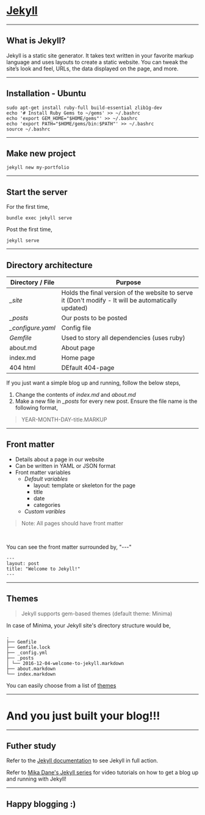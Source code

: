 # [Jekyll](https://jekyllrb.com/)

---
## What is Jekyll?

Jekyll is a static site generator. It takes text written in your favorite markup language and uses layouts to create a static website. You can tweak the site’s look and feel, URLs, the data displayed on the page, and more.

---
## Installation - Ubuntu

```shell
sudo apt-get install ruby-full build-essential zlib1g-dev
echo '# Install Ruby Gems to ~/gems' >> ~/.bashrc 
echo 'export GEM_HOME="$HOME/gems"' >> ~/.bashrc 
echo 'export PATH="$HOME/gems/bin:$PATH"' >> ~/.bashrc 
source ~/.bashrc
```

---
## Make new project

```shell
jekyll new my-portfolio
```

---
## Start the server

For the first time,
```shell
bundle exec jekyll serve
```

Post the first time,
```shell
jekyll serve
```

---
## Directory architecture

Directory / File | Purpose
---|--
*_site* | Holds the final version of the website to serve it (Don't modify - It will be automatically updated)
*_posts* | Our posts to be posted
*_configure.yaml* | Config file
*Gemfile* | Used to story all dependencies (uses ruby)
about.md | About page
index.md | Home page
404 html | DEfault 404-page

If you just want a simple blog up and running, follow the below steps,

1) Change the contents of *index.md* and *about.md* 
2) Make a new file in *_posts* for every new post. Ensure the file name is the following format,
> YEAR-MONTH-DAY-title.MARKUP

---
## Front matter

- Details about a page in our website
- Can be written in YAML or JSON format
- Front matter variables
	- *Default variables*
		- layout: template or skeleton for the page 
		- title
		- date
		- categories
	- *Custom varibles*

> Note: All pages should have front matter

</br>

You can see the front matter surrounded by, "---"

```
--- 
layout: post 
title: "Welcome to Jekyll!" 
---
```

---
## Themes

> Jekyll supports gem-based themes (default theme: Minima)

In case of Minima, your Jekyll site's directory structure would be,

```
. 
├── Gemfile 
├── Gemfile.lock 
├── _config.yml 
├── _posts 
│ └── 2016-12-04-welcome-to-jekyll.markdown 
├── about.markdown 
└── index.markdown
```

You can easily choose from a list of [themes](https://jekyllrb.com/docs/themes/#pick-up-a-theme) 

---
# And you just built your blog!!! 
---

## Futher study

Refer to the [Jekyll documentation](https://jekyllrb.com/docs/) to see Jekyll in full action.

Refer to [Mika Dane's Jekyll series](https://www.youtube.com/watch?v=T1itpPvFWHI&list=PLLAZ4kZ9dFpOPV5C5Ay0pHaa0RJFhcmcB&index=1) for video tutorials on how to get a blog up and running with Jekyll!

---
## Happy blogging :)
